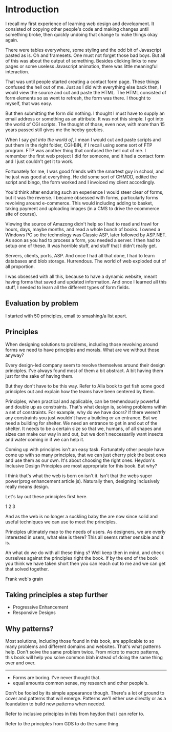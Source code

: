 # Introduction

I recall my first experience of learning web design and development. It consisted of copying other people's code and making changes until something broke, then quickly undoing that change to make things okay again.

There were tables everywhere, some styling and the odd bit of Javascript pasted as is. Oh and framesets. One must not forget those bad boys. But all of this was about the output of something. Besides clicking links to new pages or some useless Javascript animation, there was little meaningful interaction.

That was until people started creating a contact form page. These things confused the hell out of me. Just as I did with everything else back then, I would view the source and cut and paste the HTML. The HTML consisted of form elements so as went to refresh, the form was there. I thought to myself, that was easy.

But then submitting the form did nothing. I thought I must have to supply an email address or something as an attribute. It was not this simple. I got into the world of CGI scripts. The thought of those, even now, with more than 15 years passed still gives me the heeby geebies.

When I say *got into the world of*, I mean I would cut and paste scripts and put them in the right folder, CGI-BIN, if I recall using some sort of FTP program. FTP was another thing that confused the hell out of me. I remember the first web project I did for someone, and it had a contact form and I just couldn't get it to work.

Fortunately for me, I was good friends with the smartest guy in school, and he just was good at everything. He did some sort of CHMOD, edited the script and bingo, the form worked and I invoiced my client accordingly.

You'd think after enduring such an experience I would steer clear of forms, but it was the reverse. I became obsessed with forms, particularly forms revolving around e-commerce. This would including adding to basket, taking payment and uploading images (in a CMS to drive the ecommerce site of course).

Viewing the source of Amazong didn't help so I had to read and trawl for hours, days, maybe months, and read a whole bunch of books. I owned a Windows PC so the technology was Classic ASP, later followed by ASP.NET. As soon as you had to process a form, you needed a server. I then had to setup one of these. It was horrible stuff, and stuff that I didn't really get.

Servers, clients, ports, ASP. And once I had all that done, I had to learn databases and blob storage. Hurrendous. The world of web exploded out of all proportion.

I was obsessed with all this, because to have a dynamic website, meant having forms that saved and updated information. And once I learned all this stuff, I needed to learn all the different types of form fields.

## Evaluation by problem

I started with 50 principles, email to smashing/a list apart.

## Principles

When designing solutions to problems, including those revolving around forms we need to have principles and morals. What are we without those anyway?

Every design-led company seem to revolve themselves around their design principles. I've always found most of them a bit abstract. A bit having them just for the sake of having them.

But they don't have to be this way. Refer to Alla book to get fish some good principles out and explain how the teams have been centered by them.

Principles, when practical and applicable, can be tremendously powerful and double up as constraints. That's what design is, solving problems within a set of constraints. For example, why do we have doors? If there weren't any constraints you just wouldn't have a building or an entrance. But we need a building for shelter. We need an entrance to get in and out of the shelter. It needs to be a certain size so that we, humans, of all shapes and sizes can make our way in and out, but we don't neccessarily want insects and water coming in if we can help it.

Coming up with principles isn't an easy task. Fortunately other people have come up with so many principles, that we can just cherry pick the best ones and use them as our own. It's about choosing the right ones. Heydon's Inclusive Design Principles are most appropriate for this book. But why?

I think that's what the web is born on isn't it. Isn't that the webs super power(prog enhancement article js). Naturally then, designing inclusively really means design.

Let's lay out these principles first here.

1
2
3

And as the web is no longer a suckling baby the are now since solid and useful techniques we can use to meet the principles.

Principles ultimately map to the needs of users. As designers, we are overly interested in users, what else is there? This all seems rather sensible and it is.

Ah what do we do with all these thing s? Well keep then in mind, and check ourselves against the principles right the book. If by the end of the book you think we have taken short then you can reach out to me and we can get that solved together.

Frank web's grain

## Taking principles a step further

- Progressive Enhancement
- Responsive Designs

## Why patterns?

Most solutions, including those found in this book, are applicable to so many problems and different domains and websites. That's what patterns help. Don't solve the same problem twice. From micro to macro patterns, this book will help you solve common blah instead of doing the same thing over and over.

---





- Forms are boring. I've never thought that.
- equal amounts common sense, my research and other people's.


Don't be fooled by its simple appearance though. There's a lot of ground to cover and patterns that will emerge. Patterns we'll either use directly or as a foundation to build new patterns when needed.

Refer to inclusive principles in this from heydon that i can refer to.

Refer to the principles from GDS to do the same thing.